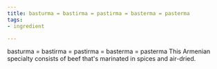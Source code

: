 ```yaml
---
title: basturma = bastirma = pastirma = basterma = pasterma
tags:
- ingredient

---
```

basturma = bastirma = pastirma = basterma = pasterma This Armenian specialty consists of beef that's marinated in spices and air-dried.
